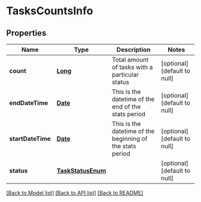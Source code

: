 # TasksCountsInfo
## Properties

Name | Type | Description | Notes
------------ | ------------- | ------------- | -------------
**count** | [**Long**](long.md) | Total amount of tasks with a particular status | [optional] [default to null]
**endDateTime** | [**Date**](DateTime.md) | This is the datetime of the end of the stats period | [optional] [default to null]
**startDateTime** | [**Date**](DateTime.md) | This is the datetime of the beginning of the stats period | [optional] [default to null]
**status** | [**TaskStatusEnum**](TaskStatusEnum.md) |  | [optional] [default to null]

[[Back to Model list]](../README.md#documentation-for-models) [[Back to API list]](../README.md#documentation-for-api-endpoints) [[Back to README]](../README.md)

